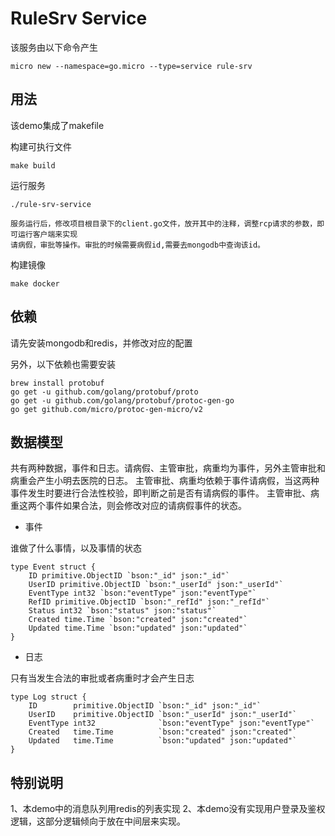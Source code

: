 # RuleSrv Service

该服务由以下命令产生

```
micro new --namespace=go.micro --type=service rule-srv
```

## 用法

该demo集成了makefile

构建可执行文件

```
make build
```

运行服务
```
./rule-srv-service

服务运行后，修改项目根目录下的client.go文件，放开其中的注释，调整rcp请求的参数，即可运行客户端来实现
请病假，审批等操作。审批的时候需要病假id,需要去mongodb中查询该id。

```

构建镜像
```
make docker
```

## 依赖

请先安装mongodb和redis，并修改对应的配置

另外，以下依赖也需要安装
```
brew install protobuf
go get -u github.com/golang/protobuf/proto
go get -u github.com/golang/protobuf/protoc-gen-go
go get github.com/micro/protoc-gen-micro/v2
```

## 数据模型

共有两种数据，事件和日志。请病假、主管审批，病重均为事件，另外主管审批和病重会产生小明去医院的日志。
主管审批、病重均依赖于事件请病假，当这两种事件发生时要进行合法性校验，即判断之前是否有请病假的事件。
主管审批、病重这两个事件如果合法，则会修改对应的请病假事件的状态。

- 事件

谁做了什么事情，以及事情的状态
```
type Event struct {
	ID primitive.ObjectID `bson:"_id" json:"_id"`
	UserID primitive.ObjectID `bson:"_userId" json:"_userId"`
	EventType int32 `bson:"eventType" json:"eventType"`
	RefID primitive.ObjectID `bson:"_refId" json:"_refId"`
	Status int32 `bson:"status" json:"status"`
	Created time.Time `bson:"created" json:"created"`
	Updated time.Time `bson:"updated" json:"updated"`
}
```
- 日志

只有当发生合法的审批或者病重时才会产生日志
```
type Log struct {
	ID        primitive.ObjectID `bson:"_id" json:"_id"`
	UserID    primitive.ObjectID `bson:"_userId" json:"_userId"`
	EventType int32              `bson:"eventType" json:"eventType"`
	Created   time.Time          `bson:"created" json:"created"`
	Updated   time.Time          `bson:"updated" json:"updated"`
}
```
## 特别说明

1、本demo中的消息队列用redis的列表实现
2、本demo没有实现用户登录及鉴权逻辑，这部分逻辑倾向于放在中间层来实现。